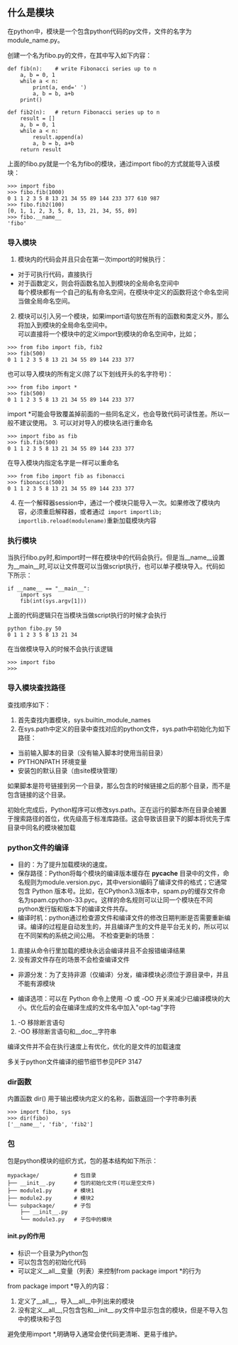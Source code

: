 ## 什么是模块
在python中，模块是一个包含python代码的py文件，文件的名字为module_name.py。

创建一个名为fibo.py的文件，在其中写入如下内容：
```
def fib(n):    # write Fibonacci series up to n
    a, b = 0, 1
    while a < n:
        print(a, end=' ')
        a, b = b, a+b
    print()

def fib2(n):   # return Fibonacci series up to n
    result = []
    a, b = 0, 1
    while a < n:
        result.append(a)
        a, b = b, a+b
    return result
```
上面的fibo.py就是一个名为fibo的模块，通过import fibo的方式就能导入该模块：
```
>>> import fibo
>>> fibo.fib(1000)
0 1 1 2 3 5 8 13 21 34 55 89 144 233 377 610 987
>>> fibo.fib2(100)
[0, 1, 1, 2, 3, 5, 8, 13, 21, 34, 55, 89]
>>> fibo.__name__
'fibo'
```

### 导入模块
1. 模块内的代码会并且只会在第一次import的时候执行：     
- 对于可执行代码，直接执行    
- 对于函数定义，则会将函数名加入到模块的全局命名空间中    
每个模块都有一个自己的私有命名空间，在模块中定义的函数将这个命名空间当做全局命名空间。    
2. 模块可以引入另一个模块，如果import语句放在所有的函数和类定义外，那么将加入到模块的全局命名空间中。      
可以直接将一个模块中的定义import到模块的命名空间中，比如；
```
>>> from fibo import fib, fib2
>>> fib(500)
0 1 1 2 3 5 8 13 21 34 55 89 144 233 377
```
也可以导入模块的所有定义(除了以下划线开头的名字符号)：    
```
>>> from fibo import *
>>> fib(500)
0 1 1 2 3 5 8 13 21 34 55 89 144 233 377
```
import *可能会导致覆盖掉前面的一些同名定义，也会导致代码可读性差。所以一般不建议使用。
3. 可以对对导入的模块名进行重命名   
```
>>> import fibo as fib
>>> fib.fib(500)
0 1 1 2 3 5 8 13 21 34 55 89 144 233 377
```
在导入模块内指定名字是一样可以重命名
```
>>> from fibo import fib as fibonacci
>>> fibonacci(500)
0 1 1 2 3 5 8 13 21 34 55 89 144 233 377
```
4. 在一个解释器session中，通过一个模块只能导入一次。如果修改了模块内容，必须重启解释器，或者通过``` import importlib; importlib.reload(modulename)```重新加载模块内容

### 执行模块
当执行fibo.py时,和import时一样在模块中的代码会执行。但是当__name__设置为__main__时,可以让文件既可以当做script执行，也可以单子模块导入。代码如下所示：
```
if __name__ == "__main__":
    import sys
    fib(int(sys.argv[1]))
```
上面的代码逻辑只在当模块当做script执行的时候才会执行   
```
python fibo.py 50
0 1 1 2 3 5 8 13 21 34
```
在当做模块导入的时候不会执行该逻辑    
```
>>> import fibo
>>>
```

### 导入模块查找路径
查找顺序如下：
1. 首先查找内置模块，sys.builtin_module_names
2. 在sys.path中定义的目录中查找对应的python文件，sys.path中初始化为如下路径：
- 当前输入脚本的目录（没有输入脚本时使用当前目录）
- PYTHONPATH 环境变量
- 安装包的默认目录（由site模块管理）

如果脚本是符号链接到另一个目录，那么包含的时候链接之后的那个目录，而不是包含链接的这个目录。

初始化完成后，Python程序可以修改sys.path。正在运行的脚本所在目录会被置于搜索路径的首位，优先级高于标准库路径。这会导致该目录下的脚本将优先于库目录中同名的模块被加载

### python文件的编译
- 目的：为了提升加载模块的速度。
- 保存路径：Python将每个模块的编译版本缓存在 __pycache__ 目录中的文件，命名规则为module.version.pyc，其中version编码了编译文件的格式；它通常包含 Python 版本号。比如，在CPython3.3版本中，spam.py的缓存文件命名为spam.cpython-33.pyc。这样的命名规则可以让同一个模块在不同python发行版和版本下的编译文件共存。
- 编译时机：python通过检查源文件和编译文件的修改日期判断是否需要重新编译。编译的过程是自动发生的，并且编译产生的文件是平台无关的，所以可以在不同架构的系统之间公用。
不检查更新的场景：
1. 直接从命令行里加载的模块永远会编译并且不会报错编译结果
2. 没有源文件存在的场景不会检查编译文件

- 非源分发：为了支持非源（仅编译）分发，编译模块必须位于源目录中，并且不能有源模块

- 编译选项：可以在 Python 命令上使用 -O 或 -OO 开关来减少已编译模块的大小。优化后的会在编译生成的文件名中加入"opt-tag"字符
1. -O 移除断言语句
2. -OO 移除断言语句和__doc__字符串

编译文件并不会在执行速度上有优化，优化的是文件的加载速度

多关于python文件编译的细节细节参见PEP 3147

### dir函数
内置函数 dir() 用于输出模块内定义的名称，函数返回一个字符串列表
```
>>> import fibo, sys
>>> dir(fibo)
['__name__', 'fib', 'fib2']
```

### 包
包是python模块的组织方式，包的基本结构如下所示：
```
mypackage/           # 包目录
├── __init__.py      # 包的初始化文件(可以是空文件)
├── module1.py       # 模块1
├── module2.py       # 模块2
└── subpackage/      # 子包
    ├── __init__.py
    └── module3.py   # 子包中的模块
```
#### __init__.py的作用
- 标识一个目录为Python包
- 可以包含包的初始化代码
- 可以定义__all__变量（列表）来控制from package import *的行为

from package import *导入的内容：
1. 定义了__all__，导入__all__中列出来的模块
2. 没有定义__all__,只包含包和__init__.py文件中显示包含的模块，但是不导入包中的模块和子包

避免使用import *,明确导入通常会使代码更清晰、更易于维护。
